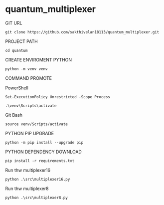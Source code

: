 # quantum_multiplexer

GIT URL

    git clone https://github.com/sakthivelan18113/quantum_multiplexer.git

PROJECT PATH

    cd quantum

CREATE ENVIROMENT PYTHON

    python -m venv venv

COMMAND PROMOTE 

PowerShell

	Set-ExecutionPolicy Unrestricted -Scope Process

	.\venv\Scripts\activate

Git Bash 

    source venv/Scripts/activate

PYTHON PIP UPGRADE 

    python -m pip install --upgrade pip

PYTHON DEPENDENCY DOWNLOAD 

    pip install -r requirements.txt
 
Run thw multiplexer16

    python .\src\multiplexer16.py

Run thw multiplexer8

    python .\src\multiplexer8.py



